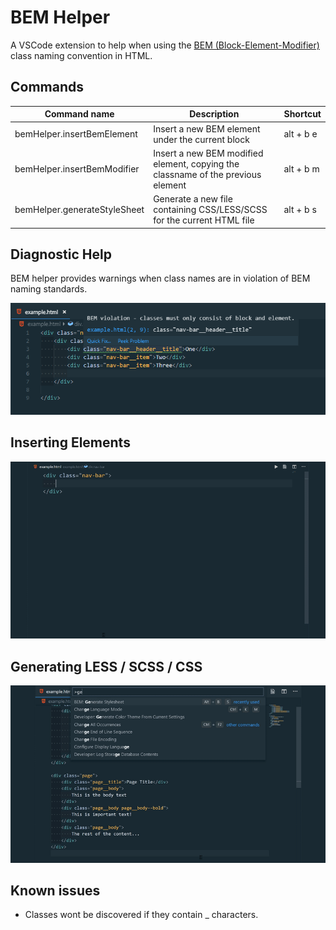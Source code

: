 # BEM Helper

A VSCode extension to help when using the [BEM (Block-Element-Modifier)](http://getbem.com/naming) class naming convention in HTML.

## Commands

| Command name                 | Description                                                                      | Shortcut  |
| ---------------------------- | -------------------------------------------------------------------------------- | --------- |
| bemHelper.insertBemElement   | Insert a new BEM element under the current block                                 | alt + b e |
| bemHelper.insertBemModifier  | Insert a new BEM modified element, copying the classname of the previous element | alt + b m |
| bemHelper.generateStyleSheet | Generate a new file containing CSS/LESS/SCSS for the current HTML file           | alt + b s |

## Diagnostic Help

BEM helper provides warnings when class names are in violation of BEM naming standards.

![Class name warnings](images/diagnostics_example.png)

## Inserting Elements

![Inserting a BEM child element](images/add_child_element.gif)

## Generating LESS / SCSS / CSS

![Generating a stylesheet from HTML](images/generate_stylesheet.gif)

## Known issues

-   Classes wont be discovered if they contain \_ characters.